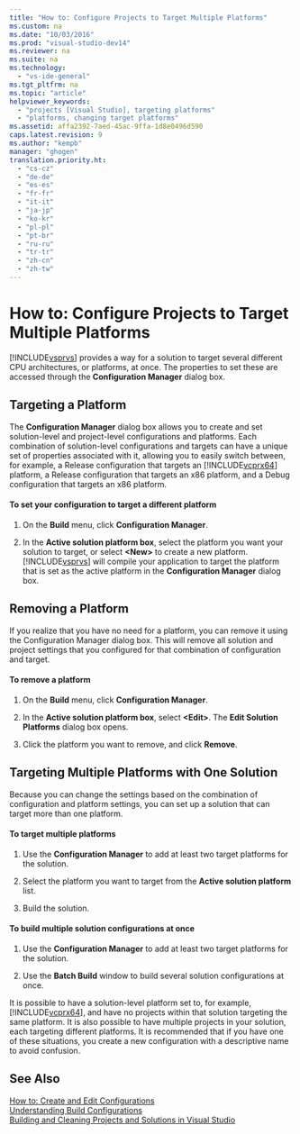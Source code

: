 ```yaml
---
title: "How to: Configure Projects to Target Multiple Platforms"
ms.custom: na
ms.date: "10/03/2016"
ms.prod: "visual-studio-dev14"
ms.reviewer: na
ms.suite: na
ms.technology: 
  - "vs-ide-general"
ms.tgt_pltfrm: na
ms.topic: "article"
helpviewer_keywords: 
  - "projects [Visual Studio], targeting platforms"
  - "platforms, changing target platforms"
ms.assetid: affa2392-7aed-45ac-9ffa-1d8e0496d590
caps.latest.revision: 9
ms.author: "kempb"
manager: "ghogen"
translation.priority.ht: 
  - "cs-cz"
  - "de-de"
  - "es-es"
  - "fr-fr"
  - "it-it"
  - "ja-jp"
  - "ko-kr"
  - "pl-pl"
  - "pt-br"
  - "ru-ru"
  - "tr-tr"
  - "zh-cn"
  - "zh-tw"
---
```

# How to: Configure Projects to Target Multiple Platforms
[!INCLUDE[vsprvs](../dv_TeamTestALM/includes/vsprvs_md.md)] provides a way for a solution to target several different CPU architectures, or platforms, at once. The properties to set these are accessed through the **Configuration Manager** dialog box.  
  
## Targeting a Platform  
 The **Configuration Manager** dialog box allows you to create and set solution-level and project-level configurations and platforms. Each combination of solution-level configurations and targets can have a unique set of properties associated with it, allowing you to easily switch between, for example, a Release configuration that targets an [!INCLUDE[vcprx64](../dv_TeamTestALM/includes/vcprx64_md.md)] platform, a Release configuration that targets an x86 platform, and a Debug configuration that targets an x86 platform.  
  
#### To set your configuration to target a different platform  
  
1.  On the **Build** menu, click **Configuration Manager**.  
  
2.  In the **Active solution platform box**, select the platform you want your solution to target, or select **\<New>** to create a new platform. [!INCLUDE[vsprvs](../dv_TeamTestALM/includes/vsprvs_md.md)] will compile your application to target the platform that is set as the active platform in the **Configuration Manager** dialog box.  
  
## Removing a Platform  
 If you realize that you have no need for a platform, you can remove it using the Configuration Manager dialog box. This will remove all solution and project settings that you configured for that combination of configuration and target.  
  
#### To remove a platform  
  
1.  On the **Build** menu, click **Configuration Manager**.  
  
2.  In the **Active solution platform box**, select **\<Edit>**. The **Edit Solution Platforms** dialog box opens.  
  
3.  Click the platform you want to remove, and click **Remove**.  
  
## Targeting Multiple Platforms with One Solution  
 Because you can change the settings based on the combination of configuration and platform settings, you can set up a solution that can target more than one platform.  
  
#### To target multiple platforms  
  
1.  Use the **Configuration Manager** to add at least two target platforms for the solution.  
  
2.  Select the platform you want to target from the **Active solution platform** list.  
  
3.  Build the solution.  
  
#### To build multiple solution configurations at once  
  
1.  Use the **Configuration Manager** to add at least two target platforms for the solution.  
  
2.  Use the **Batch Build** window to build several solution configurations at once.  
  
 It is possible to have a solution-level platform set to, for example, [!INCLUDE[vcprx64](../dv_TeamTestALM/includes/vcprx64_md.md)], and have no projects within that solution targeting the same platform. It is also possible to have multiple projects in your solution, each targeting different platforms. It is recommended that if you have one of these situations, you create a new configuration with a descriptive name to avoid confusion.  
  
## See Also  
 [How to: Create and Edit Configurations](../VS_IDE/how-to--create-and-edit-configurations.md)   
 [Understanding Build Configurations](../VS_IDE/understanding-build-configurations.md)   
 [Building and Cleaning Projects and Solutions in Visual Studio](../VS_IDE/building-and-cleaning-projects-and-solutions-in-visual-studio.md)
